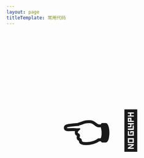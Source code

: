 ```yaml
---
layout: page
titleTemplate: 常用代码
---
```


<h1 style="margin-top: 200px;font-size: 100px; text-align: center">👈 📝</h1>